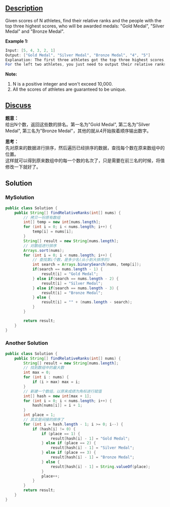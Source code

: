 ## [Description](https://leetcode.com/problems/relative-ranks/#/description)
Given scores of N athletes, find their relative ranks and the people with the top three highest scores, who will be awarded medals: "Gold Medal", "Silver Medal" and "Bronze Medal".

**Example 1:**   
```java
Input: [5, 4, 3, 2, 1]   
Output: ["Gold Medal", "Silver Medal", "Bronze Medal", "4", "5"]   
Explanation: The first three athletes got the top three highest scores, so they got "Gold Medal", "Silver Medal" and "Bronze Medal".
For the left two athletes, you just need to output their relative ranks according to their scores.
```

**Note:**
1. N is a positive integer and won't exceed 10,000.
2. All the scores of athletes are guaranteed to be unique.

## [Discuss](https://discuss.leetcode.com/category/655/relative-ranks)
**题意：**   
给出N个数，返回这些数的排名。第一名为"Gold Medal", 第二名为"Silver Medal", 第三名为"Bronze Medal"，其他的就从4开始挨着顺序输出数字。  

**思考：**  
先对原来的数据进行排序，然后遍历已经排序的数据，查找每个数在原来数组中的位置。  
这样就可以得到原来数组中的每一个数的名次了，只是需要在前三名的时候，将值修改一下就好了。



## Solution
### MySolution
```java
public class Solution {
    public String[] findRelativeRanks(int[] nums) {
        // 拷贝一份原有数组
        int[] temp = new int[nums.length];
        for (int i = 0; i < nums.length; i++) {
            temp[i] = nums[i];
        }
        String[] result = new String[nums.length];
        // 对数组进行排序
        Arrays.sort(nums);
        for (int i = 0; i < nums.length; i++) {       
            // 查找第i个数，是多少名(从小到大排序的)
            int search = Arrays.binarySearch(nums, temp[i]);
            if(search == nums.length - 1) {
                result[i] = "Gold Medal";
            } else if(search == nums.length - 2) {
                result[i] = "Silver Medal";
            } else if(search == nums.length - 3) {
                result[i] = "Bronze Medal";
            } else {
                result[i] = "" + (nums.length - search);
            }
        }

        return result;
    }
}
```


### Another Solution
```java
public class Solution {
    public String[] findRelativeRanks(int[] nums) {
        String[] result = new String[nums.length];
        // 找到数组中的最大数
        int max = 0;
        for (int i : nums) {
            if (i > max) max = i;
        }
        // 新建一个数组，以原来成绩为角标进行赋值
        int[] hash = new int[max + 1];
        for (int i = 0; i < nums.length; i++) {
            hash[nums[i]] = i + 1;
        }
        int place = 1;
        // 其实是间接的排序了
        for (int i = hash.length - 1; i >= 0; i--) {
            if (hash[i] != 0) {
                if (place == 1) {
                    result[hash[i] - 1] = "Gold Medal";
                } else if (place == 2) {
                    result[hash[i] - 1] = "Silver Medal";
                } else if (place == 3) {
                    result[hash[i] - 1] = "Bronze Medal";
                } else {
                    result[hash[i] - 1] = String.valueOf(place);
                }
                place++;
            }
        }
        return result;
    }
}
```
